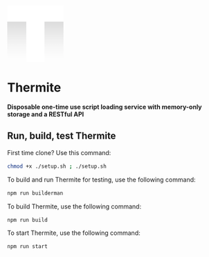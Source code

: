 <img src="gitassets/therm2.png" width=130px>

# Thermite

**Disposable one-time use script loading service with memory-only storage and a RESTful API**

## Run, build, test Thermite

First time clone? Use this command: 
```bash
chmod +x ./setup.sh ; ./setup.sh
```

To build and run Thermite for testing, use the following command: 
```bash
npm run builderman
```

To build Thermite, use the following command: 
```bash
npm run build
```

To start Thermite, use the following command: 
```bash
npm run start
```
